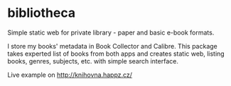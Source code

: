 bibliotheca
===========

Simple static web for private library - paper and basic e-book formats.

I store my books' metadata in Book Collector and Calibre. This package takes
experted list of books from both apps and creates static web, listing books,
genres, subjects, etc. with simple search interface.

Live example on http://knihovna.happz.cz/
